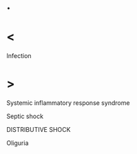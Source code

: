 # .

# <

Infection

# >

Systemic inflammatory response syndrome

Septic shock

DISTRIBUTIVE SHOCK

Oliguria
